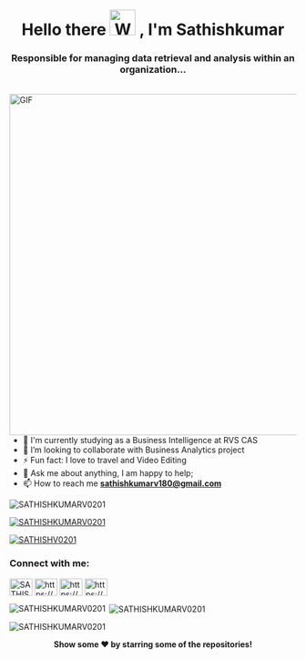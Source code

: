    
<h1 align="center">Hello there <img src="https://raw.githubusercontent.com/nixin72/nixin72/master/wave.gif" alt="Waving hand animated gif" height="45" width="45" /> , I'm Sathishkumar</h1>
<h3 align="center"> Responsible for managing data retrieval and analysis within an organization... </h3> <br>
<img align="left" alt="GIF" src="https://images.prismic.io/smarttask/06832d30-f058-415e-934b-0563721fb7fa_Business+Impact+Analysis.gif?auto=compress,format" width="600"/>

- 🔭 I'm currently studying as a Business Intelligence at RVS CAS
- 👯 I’m looking to collaborate with Business Analytics project
- ⚡ Fun fact: I love to travel and Video Editing
- 💬 Ask me about anything, I am happy to help;
- 📫 How to reach me **sathishkumarv180@gmail.com**

<p align="left"> <img src="https://komarev.com/ghpvc/?username=SATHISHKUMARV0201&label=Profile%20views&color=0e75b6&style=flat" alt="SATHISHKUMARV0201" /> </p>

<p align="left"> <a href="https://github.com/ryo-ma/github-profile-trophy"><img src="https://github-profile-trophy.vercel.app/?username=SATHISHKUMARV0201" alt="SATHISHKUMARV0201" /></a> </p>

<p align="left"> <a href="https://twitter.com/SATHISHV0201" target="blank"><img src="https://img.shields.io/twitter/follow/SATHISHV0201?logo=twitter&style=for-the-badge" alt="SATHISHV0201" /></a> </p>


 
<h3 align="left">Connect with me:</h3>
<p align="left">
<a href="https://twitter.com/SATHISHV0201" target="blank"><img align="center" src="https://raw.githubusercontent.com/rahuldkjain/github-profile-readme-generator/master/src/images/icons/Social/twitter.svg" alt="SATHISHV0201" height="30" width="40" /></a>
<a href="https://www.linkedin.com/in/sathishkumarv180/" target="blank"><img align="center" src="https://raw.githubusercontent.com/rahuldkjain/github-profile-readme-generator/master/src/images/icons/Social/linked-in-alt.svg" alt="https://www.linkedin.com/in/sathishkumarv180/" height="30" width="40" /></a>
<a href="https://www.facebook.com/me/" target="blank"><img align="center" src="https://raw.githubusercontent.com/rahuldkjain/github-profile-readme-generator/master/src/images/icons/Social/facebook.svg" alt="https://www.facebook.com/me/" height="30" width="40" /></a>
<a href="https://www.instagram.com/look_me_and_love_me/" target="blank"><img align="center" src="https://raw.githubusercontent.com/rahuldkjain/github-profile-readme-generator/master/src/images/icons/Social/instagram.svg" alt="https://www.instagram.com/look_me_and_love_me/" height="30" width="40" /></a>
</p>

<p><img align="left" src="https://github-readme-stats.vercel.app/api/top-langs?username=SATHISHKUMARV0201&show_icons=true&locale=en&layout=compact" alt="SATHISHKUMARV0201" /></p>

<p>&nbsp;<img align="center" src="https://github-readme-stats.vercel.app/api?username=SATHISHKUMARV0201&show_icons=true&locale=en" alt="SATHISHKUMARV0201" /></p>

<p><img align="center" src="https://github-readme-streak-stats.herokuapp.com/?user=SATHISHKUMARV0201&" alt="SATHISHKUMARV0201" /></p>

<p align="center"> <b>Show some ❤️ by starring some of the repositories!</b> </p>















